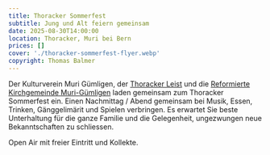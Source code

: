 ```yaml
---
title: Thoracker Sommerfest
subtitle: Jung und Alt feiern gemeinsam
date: 2025-08-30T14:00:00
location: Thoracker, Muri bei Bern
prices: []
cover: './thoracker-sommerfest-flyer.webp'
copyright: Thomas Balmer
---
```


Der Kulturverein Muri Gümligen, der [Thoracker Leist](https://www.thoracker-leist.ch/) und die [Reformierte Kirchgemeinde Muri-Gümligen](https://www.rkmg.ch/) laden gemeinsam zum Thoracker Sommerfest ein. Einen Nachmittag / Abend gemeinsam bei Musik, Essen, Trinken, Gänggelimärit und Spielen verbringen. Es erwartet Sie beste Unterhaltung für die ganze Familie und die Gelegenheit, ungezwungen neue Bekanntschaften zu schliessen.

Open Air mit freier Eintritt und Kollekte.
